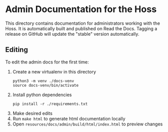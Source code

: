 # Admin Documentation for the Hoss

This directory contains documentation for administrators working with the Hoss. It is 
automatically built and published on Read the Docs. Tagging a release on GitHub
will update the "stable" version automatically.

## Editing

To edit the admin docs for the first time:

1. Create a new virtualenv in this directory
   ```
   python3 -m venv ./docs-venv
   source docs-venv/bin/activate 
   ```
2. Install python dependencies
   ```
   pip install -r ./requirements.txt
   ```
3. Make desired edits
4. Run `make html` to generate html documentation locally
5. Open `resources/docs/admin/build/html/index.html` to preview changes
